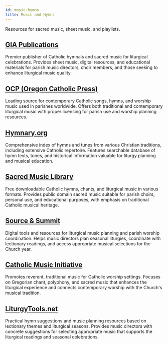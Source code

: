 ```yaml
---
id: music-hymns
title: Music and Hymns
---
```


Resources for sacred music, sheet music, and playlists.

## [GIA Publications](https://giamusic.com/sacred-music-hymnals)

Premier publisher of Catholic hymnals and sacred music for liturgical celebrations. Provides sheet music, digital resources, and educational materials for parish music directors, choir members, and those seeking to enhance liturgical music quality.

## [OCP (Oregon Catholic Press)](https://www.ocp.org/en-us/catholic-songs)

Leading source for contemporary Catholic songs, hymns, and worship music used in parishes worldwide. Offers both traditional and contemporary liturgical music with proper licensing for parish use and worship planning resources.

## [Hymnary.org](https://hymnary.org/)

Comprehensive index of hymns and tunes from various Christian traditions, including extensive Catholic repertoire. Features searchable database of hymn texts, tunes, and historical information valuable for liturgy planning and musical education.

## [Sacred Music Library](https://sacredmusiclibrary.com/)

Free downloadable Catholic hymns, chants, and liturgical music in various formats. Provides public domain sacred music suitable for parish choirs, personal use, and educational purposes, with emphasis on traditional Catholic musical heritage.

## [Source & Summit](https://www.sourceandsummit.com/)

Digital tools and resources for liturgical music planning and parish worship coordination. Helps music directors plan seasonal liturgies, coordinate with lectionary readings, and access appropriate musical selections for the Church year.

## [Catholic Music Initiative](https://www.catholicmusicinitiative.org/)

Promotes reverent, traditional music for Catholic worship settings. Focuses on Gregorian chant, polyphony, and sacred music that enhances the liturgical experience and connects contemporary worship with the Church's musical tradition.

## [LiturgyTools.net](https://www.liturgytools.net/)

Practical hymn suggestions and music planning resources based on lectionary themes and liturgical seasons. Provides music directors with concrete suggestions for selecting appropriate music that supports the liturgical readings and seasonal celebrations.